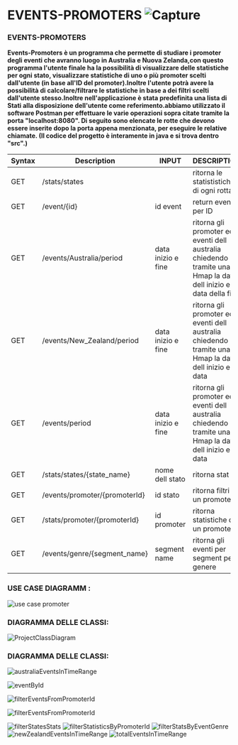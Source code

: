 # EVENTS-PROMOTERS          ![Capture](https://user-images.githubusercontent.com/74736550/107882529-265d8d80-6eea-11eb-8ce2-3a3a07161875.PNG)
### EVENTS-PROMOTERS

**Events-Promoters è un programma che permette di studiare i promoter degli eventi che avranno luogo in Australia e Nuova Zelanda,con questo programma l'utente finale ha la possibilità di visualizzare delle statistiche per ogni stato, visualizzare statistiche di uno o più promoter scelti dall'utente (in base all'ID del promoter).Inoltre l'utente potrà avere la possibilità di calcolare/filtrare le statistiche in base a dei filtri scelti dall'utente stesso.Inoltre nell'applicazione è stata predefinita una lista di Stati alla disposizione dell'utente come referimento.abbiamo utilizzato il software Postman per effettuare le varie operazioni sopra citate tramite la porta "localhost:8080". Di seguito sono elencate le rotte che devono essere inserite dopo la porta appena menzionata, per eseguire le relative chiamate. (Il codice del progetto è interamente in java e si trova dentro "src".)**

| Syntax      | Description | INPUT                      |   DESCRIPTION           |    
| ----------- | ----------- |  --------------------------| ------------------------|                        
| GET         |  /stats/states           |                            | ritorna le statististiche di ogni rotta                        |
| GET         | /event/{id}       |     id event                       | return event per ID                        |
| GET        |/events/Australia/period     |      data inizio e fine                       | ritorna gli promoter ed eventi dell  australia chiedendo tramite una Hmap la data dell inizio e la data della fine                         |
| GET       |   /events/New_Zealand/period          |   data inizio e fine                         |      ritorna gli promoter ed eventi dell  australia chiedendo tramite una Hmap la data dell inizio e la data                   |
|GET          | /events/period        |      data inizio e fine                       |   ritorna gli promoter ed eventi dell  australia chiedendo tramite una Hmap la data dell inizio e la data|  
| GET            |          /stats/states/{state_name}             |    nome dell stato                          |      ritorna stat                      |                        
|  GET           |    /events/promoter/{promoterId}                   |     id stato                         |            ritorna filtri di un promoter                   |
|  GET           |        /stats/promoter/{promoterId}               |       id promoter                       |                 ritorna statistiche di un promoter                |
|  GET           |      /events/genre/{segment_name}                 |       segment name                       |                     ritorna gli eventi per segment per genere           |
 ### USE CASE DIAGRAMM :
![use case promoter](https://user-images.githubusercontent.com/74736550/107983935-1cf62300-6fc7-11eb-9bb2-597e6071217d.PNG)


 ### DIAGRAMMA DELLE CLASSI:
![ProjectClassDiagram](https://user-images.githubusercontent.com/74736395/107986104-a90a4980-6fcb-11eb-81ba-28850704aa61.png)


### DIAGRAMMA DELLE CLASSI:
![australiaEventsInTimeRange](https://user-images.githubusercontent.com/74736395/107986412-4bc2c800-6fcc-11eb-9cb2-ccba72c7031d.png)



![eventById](https://user-images.githubusercontent.com/74736395/107986492-73b22b80-6fcc-11eb-9cda-9a5e9068e913.png)



![filterEventsFromPromoterId](https://user-images.githubusercontent.com/74736395/107986612-b83dc700-6fcc-11eb-8fb3-d1da7b6d20a9.png)



![filterEventsFromPromoterId](https://user-images.githubusercontent.com/74736395/107986612-b83dc700-6fcc-11eb-8fb3-d1da7b6d20a9.png)




![filterStatesStats](https://user-images.githubusercontent.com/74736395/107986628-bffd6b80-6fcc-11eb-82b5-a47bd9723c14.png)
![filterStatisticsByPromoterId](https://user-images.githubusercontent.com/74736395/107986635-c5f34c80-6fcc-11eb-9172-f3f161d2d564.png)
![filterStatsByEventGenre](https://user-images.githubusercontent.com/74736395/107986651-cd1a5a80-6fcc-11eb-8470-a36336badbfe.png)
![newZealandEventsInTimeRange](https://user-images.githubusercontent.com/74736395/107986659-d4d9ff00-6fcc-11eb-9c8b-f9b0b46b6545.png)
![totalEventsInTimeRange](https://user-images.githubusercontent.com/74736395/107986672-dc99a380-6fcc-11eb-94c2-c60c51fd1d17.png)

